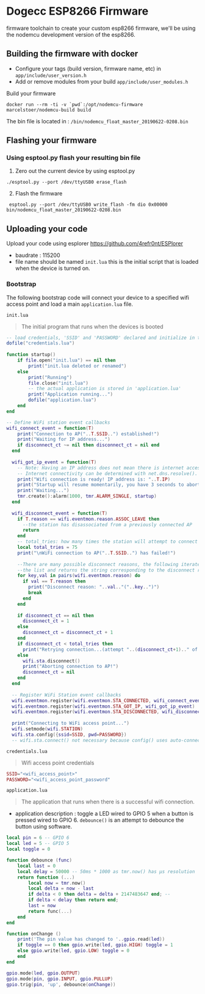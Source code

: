 # **Dogecc ESP8266 Firmware** #

firmware toolchain to create your custom esp8266 firmware, we'll be using the nodemcu development version of the esp8266.


## **Building the firmware with docker**

* Configure your tags (build version, firmware name, etc) in `app/include/user_version.h`
* Add or remove modules from your build `app/include/user_modules.h`

Build your firmware
```
docker run --rm -ti -v `pwd`:/opt/nodemcu-firmware marcelstoer/nodemcu-build build
```
The bin file is located in : `/bin/nodemcu_float_master_20190622-0208.bin`

## **Flashing your firmware**

### Using esptool.py flash your resulting bin file

1. Zero out the current device by using esptool.py
```
./esptool.py --port /dev/ttyUSB0 erase_flash
```
2. Flash the firmware
```
 esptool.py --port /dev/ttyUSB0 write_flash -fm dio 0x00000 bin/nodemcu_float_master_20190622-0208.bin
```

## **Uploading your code**
Upload your code using esplorer https://github.com/4refr0nt/ESPlorer
* baudrate : 115200
* file name should be named `init.lua` this is the initial script that is loaded when the device is turned on.

### **Bootstrap**

The following bootstrap code will connect your device to a specified wifi access point and load a main `application.lua` file.

`init.lua`
> The initial program that runs when the devices is booted  
```lua
-- load credentials, 'SSID' and 'PASSWORD' declared and initialize in there
dofile("credentials.lua")
  
function startup()
    if file.open("init.lua") == nil then
        print("init.lua deleted or renamed")
    else
        print("Running")
        file.close("init.lua")
        -- the actual application is stored in 'application.lua'
        print("Application running...")
        dofile("application.lua")
    end
end

-- Define WiFi station event callbacks
wifi_connect_event = function(T)
    print("Connection to AP("..T.SSID..") established!")
    print("Waiting for IP address...")
    if disconnect_ct ~= nil then disconnect_ct = nil end
  end
  
  wifi_got_ip_event = function(T)
    -- Note: Having an IP address does not mean there is internet access!
    -- Internet connectivity can be determined with net.dns.resolve().
    print("Wifi connection is ready! IP address is: "..T.IP)
    print("Startup will resume momentarily, you have 3 seconds to abort.")
    print("Waiting...")
    tmr.create():alarm(1000, tmr.ALARM_SINGLE, startup)
  end
  
  wifi_disconnect_event = function(T)
    if T.reason == wifi.eventmon.reason.ASSOC_LEAVE then
      --the station has disassociated from a previously connected AP
      return
    end
    -- total_tries: how many times the station will attempt to connect to the AP. Should consider AP reboot duration.
    local total_tries = 75
    print("\nWiFi connection to AP("..T.SSID..") has failed!")
  
    --There are many possible disconnect reasons, the following iterates through
    --the list and returns the string corresponding to the disconnect reason.
    for key,val in pairs(wifi.eventmon.reason) do
      if val == T.reason then
        print("Disconnect reason: "..val.."("..key..")")
        break
      end
    end
  
    if disconnect_ct == nil then
      disconnect_ct = 1
    else
      disconnect_ct = disconnect_ct + 1
    end
    if disconnect_ct < total_tries then
      print("Retrying connection...(attempt "..(disconnect_ct+1).." of "..total_tries..")")
    else
      wifi.sta.disconnect()
      print("Aborting connection to AP!")
      disconnect_ct = nil
    end
  end
  
  -- Register WiFi Station event callbacks
  wifi.eventmon.register(wifi.eventmon.STA_CONNECTED, wifi_connect_event)
  wifi.eventmon.register(wifi.eventmon.STA_GOT_IP, wifi_got_ip_event)
  wifi.eventmon.register(wifi.eventmon.STA_DISCONNECTED, wifi_disconnect_event)
  
  print("Connecting to WiFi access point...")
  wifi.setmode(wifi.STATION)
  wifi.sta.config({ssid=SSID, pwd=PASSWORD})
  -- wifi.sta.connect() not necessary because config() uses auto-connect=true by default
```

`credentials.lua`
> Wifi access point credentials  
```lua
SSID="<wifi_access_point>"
PASSWORD="<wifi_access_point_password"
```

`application.lua`
> The application that runs when there is a successful wifi
connection.
* application description : toggle a LED wired to GPIO 5 when a button is pressed wired to GPIO 6. `debounce()` is an attempt to debounce the button using software.
```lua
local pin = 6 -- GPIO 6
local led = 5 -- GPIO 5
local toggle = 0

function debounce (func)
    local last = 0
    local delay = 50000 -- 50ms * 1000 as tmr.now() has μs resolution
    return function (...)
        local now = tmr.now()
        local delta = now - last
        if delta < 0 then delta = delta + 2147483647 end; -- 
        if delta < delay then return end;
        last = now
        return func(...)
    end
end

function onChange ()
    print('The pin value has changed to '..gpio.read(led))
    if toggle == 0 then gpio.write(led, gpio.HIGH) toggle = 1
    else gpio.write(led, gpio.LOW) toggle = 0
    end
end

gpio.mode(led, gpio.OUTPUT)
gpio.mode(pin, gpio.INPUT, gpio.PULLUP) 
gpio.trig(pin, 'up', debounce(onChange))
```